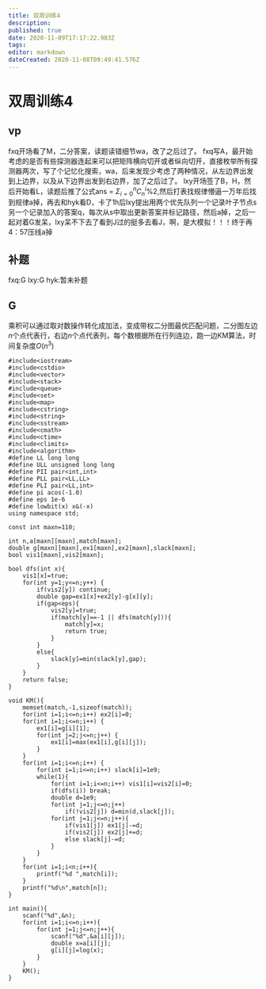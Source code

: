 ```yaml
---
title: 双周训练4
description: 
published: true
date: 2020-11-09T17:17:22.983Z
tags: 
editor: markdown
dateCreated: 2020-11-08T09:49:41.576Z
---
```


# 双周训练4
## vp
fxq开场看了M，二分答案，读题读错细节wa，改了之后过了。
fxq写A，最开始考虑的是否有些探测器连起来可以把矩阵横向切开或者纵向切开，直接枚举所有探测器两次，写了个记忆化搜索，wa，后来发现少考虑了两种情况，从左边界出发到上边界，以及从下边界出发到右边界，加了之后过了。
lxy开场签了B，H，然后开始看L，读题后推了公式ans = $Σ_{i=0}^nC_n^i \%2$,然后打表找规律懵逼一万年后找到规律a掉，再去和hyk看D，卡了1h后lxy提出用两个优先队列一个记录叶子节点s另一个记录加入的答案q，每次从s中取出更新答案并标记路径，然后a掉，之后一起对着G发呆，lxy呆不下去了看到J过的挺多去看J，啊，是大模拟！！！终于再4：57压线a掉
## 补题
fxq:G
lxy:G
hyk:暂未补题
## G
乘积可以通过取对数操作转化成加法，变成带权二分图最优匹配问题，二分图左边$n$个点代表行，右边$n$个点代表列，每个数根据所在行列连边，跑一边KM算法，时间复杂度$O(n^3)$
```
#include<iostream>
#include<cstdio>
#include<vector>
#include<stack>
#include<queue>
#include<set>
#include<map>
#include<cstring>
#include<string>
#include<sstream>
#include<cmath>
#include<ctime>
#include<climits>
#include<algorithm>
#define LL long long
#define ULL unsigned long long
#define PII pair<int,int>
#define PLL pair<LL,LL>
#define PLI pair<LL,int>
#define pi acos(-1.0)
#define eps 1e-6
#define lowbit(x) x&(-x)
using namespace std;

const int maxn=110;

int n,a[maxn][maxn],match[maxn];
double g[maxn][maxn],ex1[maxn],ex2[maxn],slack[maxn];    
bool vis1[maxn],vis2[maxn];

bool dfs(int x){
    vis1[x]=true;
    for(int y=1;y<=n;y++) {
        if(vis2[y]) continue; 
        double gap=ex1[x]+ex2[y]-g[x][y];
        if(gap<eps){  
            vis2[y]=true;
            if(match[y]==-1 || dfs(match[y])){   
                match[y]=x;
                return true;
            }
        } 
        else{
            slack[y]=min(slack[y],gap);  
        }
    }
    return false;
}

void KM(){
    memset(match,-1,sizeof(match));    
    for(int i=1;i<=n;i++) ex2[i]=0;  
    for(int i=1;i<=n;i++) {
        ex1[i]=g[i][1];
        for(int j=2;j<=n;j++) {
            ex1[i]=max(ex1[i],g[i][j]);
        }
    }
    for(int i=1;i<=n;i++) {
        for(int i=1;i<=n;i++) slack[i]=1e9; 
        while(1){
            for(int i=1;i<=n;i++) vis1[i]=vis2[i]=0;
            if(dfs(i)) break;
            double d=1e9;
            for(int j=1;j<=n;j++)
                if(!vis2[j]) d=min(d,slack[j]);
            for(int j=1;j<=n;j++){
                if(vis1[j]) ex1[j]-=d;
                if(vis2[j]) ex2[j]+=d;
                else slack[j]-=d;
            }
        }
    }
    for(int i=1;i<n;i++){
        printf("%d ",match[i]);
    }
    printf("%d\n",match[n]);
}

int main(){
    scanf("%d",&n);
    for(int i=1;i<=n;i++){
        for(int j=1;j<=n;j++){
            scanf("%d",&a[i][j]);
            double x=a[i][j];
            g[i][j]=log(x);
        }
    }
    KM();
}
```